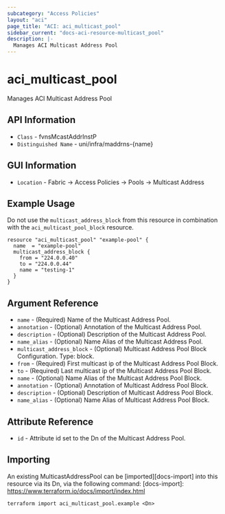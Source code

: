 ```yaml
---
subcategory: "Access Policies"
layout: "aci"
page_title: "ACI: aci_multicast_pool"
sidebar_current: "docs-aci-resource-multicast_pool"
description: |-
  Manages ACI Multicast Address Pool
---
```


# aci_multicast_pool #

Manages ACI Multicast Address Pool

## API Information ##

* `Class` - fvnsMcastAddrInstP
* `Distinguished Name` - uni/infra/maddrns-{name}

## GUI Information ##

* `Location` - Fabric -> Access Policies -> Pools -> Multicast Address

## Example Usage ##

Do not use the `multicast_address_block` from this resource in combination with the `aci_multicast_pool_block` resource.

```hcl
resource "aci_multicast_pool" "example-pool" {
  name  = "example-pool"
  multicast_address_block {
    from = "224.0.0.40"
    to = "224.0.0.44"
    name = "testing-1"
  }
}
```

## Argument Reference ##

* `name` - (Required) Name of the Multicast Address Pool.
* `annotation` - (Optional) Annotation of the Multicast Address Pool.
* `description` - (Optional) Description of the Multicast Address Pool.
* `name_alias` - (Optional) Name Alias of the Multicast Address Pool.
* `multicast_address_block` - (Optional) Multicast Address Pool Block Configuration. Type: block.
 * `from` - (Required) First multicast ip of the Multicast Address Pool Block.
 * `to` - (Required) Last multicast ip of the Multicast Address Pool Block.
 * `name` - (Optional) Name Alias of the Multicast Address Pool Block. 
 * `annotation` - (Optional) Annotation of Multicast Address Pool Block.
 * `description` - (Optional) Description of Multicast Address Pool Block.
 * `name_alias` - (Optional) Name Alias of Multicast Address Pool Block.

## Attribute Reference ##

* `id` - Attribute id set to the Dn of the Multicast Address Pool.

## Importing ##

An existing MulticastAddressPool can be [imported][docs-import] into this resource via its Dn, via the following command:
[docs-import]: https://www.terraform.io/docs/import/index.html

```
terraform import aci_multicast_pool.example <Dn>
```